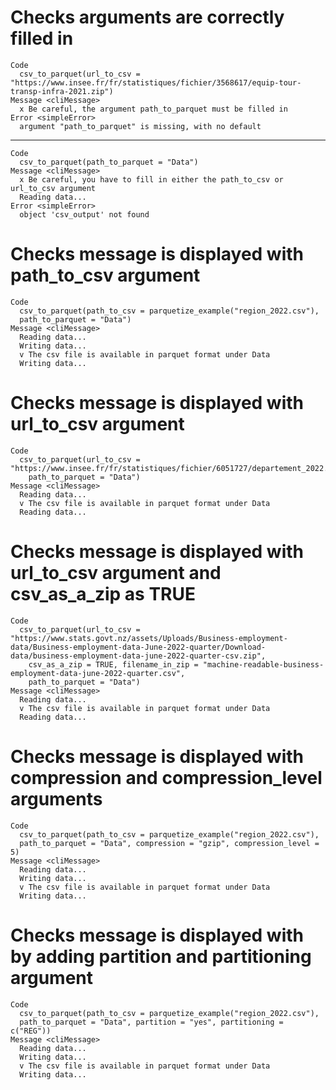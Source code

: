 # Checks arguments are correctly filled in

    Code
      csv_to_parquet(url_to_csv = "https://www.insee.fr/fr/statistiques/fichier/3568617/equip-tour-transp-infra-2021.zip")
    Message <cliMessage>
      x Be careful, the argument path_to_parquet must be filled in
    Error <simpleError>
      argument "path_to_parquet" is missing, with no default

---

    Code
      csv_to_parquet(path_to_parquet = "Data")
    Message <cliMessage>
      x Be careful, you have to fill in either the path_to_csv or url_to_csv argument
      Reading data...
    Error <simpleError>
      object 'csv_output' not found

# Checks message is displayed with path_to_csv argument

    Code
      csv_to_parquet(path_to_csv = parquetize_example("region_2022.csv"),
      path_to_parquet = "Data")
    Message <cliMessage>
      Reading data...
      Writing data...
      v The csv file is available in parquet format under Data
      Writing data...

# Checks message is displayed with url_to_csv argument

    Code
      csv_to_parquet(url_to_csv = "https://www.insee.fr/fr/statistiques/fichier/6051727/departement_2022.csv",
        path_to_parquet = "Data")
    Message <cliMessage>
      Reading data...
      v The csv file is available in parquet format under Data
      Reading data...

# Checks message is displayed with url_to_csv argument and csv_as_a_zip as TRUE

    Code
      csv_to_parquet(url_to_csv = "https://www.stats.govt.nz/assets/Uploads/Business-employment-data/Business-employment-data-June-2022-quarter/Download-data/business-employment-data-june-2022-quarter-csv.zip",
        csv_as_a_zip = TRUE, filename_in_zip = "machine-readable-business-employment-data-june-2022-quarter.csv",
        path_to_parquet = "Data")
    Message <cliMessage>
      Reading data...
      v The csv file is available in parquet format under Data
      Reading data...

# Checks message is displayed with compression and compression_level arguments

    Code
      csv_to_parquet(path_to_csv = parquetize_example("region_2022.csv"),
      path_to_parquet = "Data", compression = "gzip", compression_level = 5)
    Message <cliMessage>
      Reading data...
      Writing data...
      v The csv file is available in parquet format under Data
      Writing data...

# Checks message is displayed with by adding partition and partitioning argument

    Code
      csv_to_parquet(path_to_csv = parquetize_example("region_2022.csv"),
      path_to_parquet = "Data", partition = "yes", partitioning = c("REG"))
    Message <cliMessage>
      Reading data...
      Writing data...
      v The csv file is available in parquet format under Data
      Writing data...

